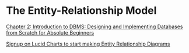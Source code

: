 # The Entity-Relationship Model

[Chapter 2: Introduction to DBMS: Designing and Implementing Databases from Scratch for Absolute Beginners](https://www.amazon.com/Introduction-DBMS-Designing-Implementing-Databases/dp/9355510268)

[Signup on Lucid Charts to start making Entity Relationship Diagrams](https://www.lucidchart.com/pages/)